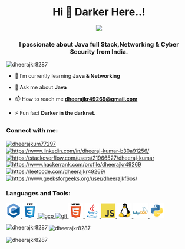 <h1 align="center">Hi 👋 Darker Here..!</h1>
<div align="center">
  <img src="https://camo.githubusercontent.com/ddcbe3f85be4df99c200b4b62a7fcddd21ff18c5ed54aa4094aab252595527a1/68747470733a2f2f36342e6d656469612e74756d626c722e636f6d2f35343830353630366534313233346461323635373735663465653836333165662f343164346133356633376335616266312d66362f733132383078313932302f633836393935646465653238343064616266666639393939353336376135386564313338323638372e67696676" >
</div>
<h3 align="center">I passionate about Java full Stack,Networking & Cyber Security from India.</h3>

<p align="left"> <img src="https://komarev.com/ghpvc/?username=dheerajkr8287&label=Profile%20views&color=0e75b6&style=flat" alt="dheerajkr8287" /> </p>



- 🌱 I’m currently learning **Java & Networking**

- 💬 Ask me about **Java**

- 📫 How to reach me **dheerajkr49269@gmail.com**

- ⚡ Fun fact **Darker in the darknet.**

<h3 align="left">Connect with me:</h3>
<p align="left">
<a href="https://twitter.com/dheerajkum77297" target="blank"><img align="center" src="https://raw.githubusercontent.com/rahuldkjain/github-profile-readme-generator/master/src/images/icons/Social/twitter.svg" alt="dheerajkum77297" height="30" width="40" /></a>
<a href="https://www.linkedin.com/in/dheeraj-kumar-b30a91256" target="blank"><img align="center" src="https://raw.githubusercontent.com/rahuldkjain/github-profile-readme-generator/master/src/images/icons/Social/linked-in-alt.svg" alt="https://www.linkedin.com/in/dheeraj-kumar-b30a91256/" height="30" width="40" /></a>
<a href="https://stackoverflow.com/users/21966527/dheeraj-kumar" target="blank"><img align="center" src="https://raw.githubusercontent.com/rahuldkjain/github-profile-readme-generator/master/src/images/icons/Social/stack-overflow.svg" alt="https://stackoverflow.com/users/21966527/dheeraj-kumar" height="30" width="40" /></a>
<a href="https://www.hackerrank.com/profile/dheerajkr49269" target="blank"><img align="center" src="https://raw.githubusercontent.com/rahuldkjain/github-profile-readme-generator/master/src/images/icons/Social/hackerrank.svg" alt="https://www.hackerrank.com/profile/dheerajkr49269" height="30" width="40" /></a>
<a href="https://leetcode.com/u/dheerajkr49269/" target="blank"><img align="center" src="https://raw.githubusercontent.com/rahuldkjain/github-profile-readme-generator/master/src/images/icons/Social/leet-code.svg" alt="https://leetcode.com/dheerajkr49269/" height="30" width="40" /></a>
<a href="https://www.geeksforgeeks.org/user/dheerajkf6os/" target="blank"><img align="center" src="https://raw.githubusercontent.com/rahuldkjain/github-profile-readme-generator/master/src/images/icons/Social/geeks-for-geeks.svg" alt="https://www.geeksforgeeks.org/user/dheerajkf6os/" height="30" width="40" /></a>
</p>

<h3 align="left">Languages and Tools:</h3>
<p align="left"> <a href="https://www.cprogramming.com/" target="_blank" rel="noreferrer"> <img src="https://raw.githubusercontent.com/devicons/devicon/master/icons/c/c-original.svg" alt="c" width="40" height="40"/> </a> <a href="https://www.w3schools.com/css/" target="_blank" rel="noreferrer"> <img src="https://raw.githubusercontent.com/devicons/devicon/master/icons/css3/css3-original-wordmark.svg" alt="css3" width="40" height="40"/> </a> <a href="https://cloud.google.com" target="_blank" rel="noreferrer"> <img src="https://www.vectorlogo.zone/logos/google_cloud/google_cloud-icon.svg" alt="gcp" width="40" height="40"/> </a> <a href="https://git-scm.com/" target="_blank" rel="noreferrer"> <img src="https://www.vectorlogo.zone/logos/git-scm/git-scm-icon.svg" alt="git" width="40" height="40"/> </a> <a href="https://www.w3.org/html/" target="_blank" rel="noreferrer"> <img src="https://raw.githubusercontent.com/devicons/devicon/master/icons/html5/html5-original-wordmark.svg" alt="html5" width="40" height="40"/> </a> <a href="https://www.java.com" target="_blank" rel="noreferrer"> <img src="https://raw.githubusercontent.com/devicons/devicon/master/icons/java/java-original.svg" alt="java" width="40" height="40"/> </a> <a href="https://developer.mozilla.org/en-US/docs/Web/JavaScript" target="_blank" rel="noreferrer"> <img src="https://raw.githubusercontent.com/devicons/devicon/master/icons/javascript/javascript-original.svg" alt="javascript" width="40" height="40"/> </a> <a href="https://www.linux.org/" target="_blank" rel="noreferrer"> <img src="https://raw.githubusercontent.com/devicons/devicon/master/icons/linux/linux-original.svg" alt="linux" width="40" height="40"/> </a> <a href="https://www.mysql.com/" target="_blank" rel="noreferrer"> <img src="https://raw.githubusercontent.com/devicons/devicon/master/icons/mysql/mysql-original-wordmark.svg" alt="mysql" width="40" height="40"/> </a> <a href="https://www.python.org" target="_blank" rel="noreferrer"> <img src="https://raw.githubusercontent.com/devicons/devicon/master/icons/python/python-original.svg" alt="python" width="40" height="40"/> </a> </p>

<p><img align="left" src="https://github-readme-stats.vercel.app/api/top-langs?username=dheerajkr8287&show_icons=true&locale=en&layout=compact" alt="dheerajkr8287" /></p>

<p>&nbsp;<img align="center" src="https://github-readme-stats.vercel.app/api?username=dheerajkr8287&show_icons=true&locale=en" alt="dheerajkr8287" /></p>

<p><img align="center" src="https://github-readme-streak-stats.herokuapp.com/?user=dheerajkr8287&" alt="dheerajkr8287" /></p>

